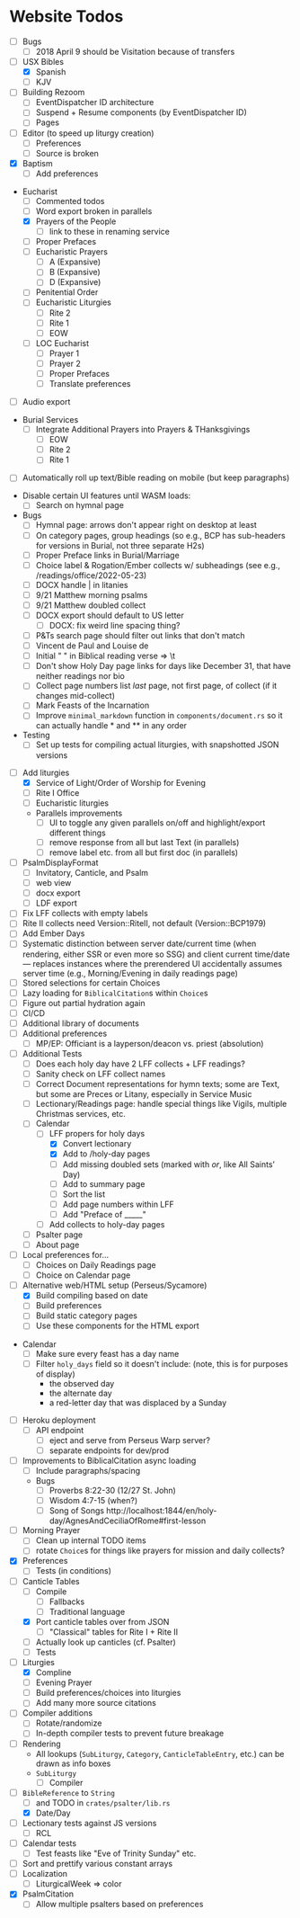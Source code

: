 Website Todos
=============

- [ ] Bugs
  - [ ] 2018 April 9 should be Visitation because of transfers
- [ ] USX Bibles
  - [x] Spanish
  - [ ] KJV
- [ ] Building Rezoom
  - [ ] EventDispatcher ID architecture
  - [ ] Suspend + Resume components (by EventDispatcher ID)
  - [ ] Pages
- [ ] Editor (to speed up liturgy creation)
  - [ ] Preferences
  - [ ] Source is broken
- [x] Baptism
  - [ ] Add preferences
- Eucharist
  - [ ] Commented todos
  - [ ] Word export broken in parallels
  - [x] Prayers of the People
    - [ ] link to these in renaming service 
  - [ ] Proper Prefaces
  - [ ] Eucharistic Prayers
    - [ ] A (Expansive)
    - [ ] B (Expansive)
    - [ ] D (Expansive)
  - [ ] Penitential Order
  - [ ] Eucharistic Liturgies
    - [ ] Rite 2
    - [ ] Rite 1
    - [ ] EOW
  - [ ] LOC Eucharist
    - [ ] Prayer 1
    - [ ] Prayer 2
    - [ ] Proper Prefaces
    - [ ] Translate preferences

- [ ] Audio export
- Burial Services
  - [ ] Integrate Additional Prayers into Prayers & THanksgivings
      - [ ] EOW
      - [ ] Rite 2
      - [ ] Rite 1
- [ ] Automatically roll up text/Bible reading on mobile (but keep paragraphs)
- Disable certain UI features until WASM loads:
  - [ ] Search on hymnal page
- Bugs
  - [ ] Hymnal page: arrows don't appear right on desktop at least
  - [ ] On category pages, group headings (so e.g., BCP has sub-headers for versions in Burial, not three separate H2s)
  - [ ] Proper Preface links in Burial/Marriage
  - [ ] Choice label & Rogation/Ember collects w/ subheadings (see e.g., /readings/office/2022-05-23)
  - [ ] DOCX handle | in litanies
  - [ ] 9/21 Matthew morning psalms
  - [ ] 9/21 Matthew doubled collect
  - [ ] DOCX export should default to US letter
    - [ ] DOCX: fix weird line spacing thing?
  - [ ] P&Ts search page should filter out links that don't match
  - [ ] Vincent de Paul and Louise de
  - [ ] Initial "  " in Biblical reading verse => \t
  - [ ] Don't show Holy Day page links for days like December 31, that have neither readings nor bio
  - [ ] Collect page numbers list *last* page, not first page, of collect (if it changes mid-collect)
  - [ ] Mark Feasts of the Incarnation 
  - [ ] Improve `minimal_markdown` function in `components/document.rs` so it can actually handle * and ** in any order
- Testing
  - [ ] Set up tests for compiling actual liturgies, with snapshotted JSON versions
- [ ] Add liturgies
  - [x] Service of Light/Order of Worship for Evening
  - [ ] Rite I Office
  - [ ] Eucharistic liturgies
  - Parallels improvements
    - [ ] UI to toggle any given parallels on/off and highlight/export different things
    - [ ] remove response from all but last Text (in parallels)
    - [ ] remove label etc. from all but first doc (in parallels)
- [ ] PsalmDisplayFormat
  - [ ] Invitatory, Canticle, and Psalm
  - [ ] web view
  - [ ] docx export
  - [ ] LDF export
- [ ] Fix LFF collects with empty labels
- [ ] Rite II collects need Version::RiteII, not default (Version::BCP1979)
- [ ] Add Ember Days
- [ ] Systematic distinction between server date/current time (when rendering, either SSR or even more so SSG) and client current time/date — replaces instances where the prerendered UI accidentally assumes server time (e.g., Morning/Evening in daily readings page)
- [ ] Stored selections for certain Choices
- [ ] Lazy loading for `BiblicalCitation`s within `Choice`s
- [ ] Figure out partial hydration again
- [ ] CI/CD
- [ ] Additional library of documents
- [ ] Additional preferences
  - [ ] MP/EP: Officiant is a layperson/deacon vs. priest (absolution)
- [ ] Additional Tests
	- [ ] Does each holy day have 2 LFF collects + LFF readings?
  - [ ] Sanity check on LFF collect names
  - [ ] Correct Document representations for hymn texts; some are Text, but some are Preces or Litany, especially in Service Music
  - [ ] Lectionary/Readings page: handle special things like Vigils, multiple Christmas services, etc.
  - [ ] Calendar
    - [ ] LFF propers for holy days
      - [x] Convert lectionary
      - [x] Add to /holy-day pages
      - [ ] Add missing doubled sets (marked with *or*, like All Saints’ Day)
      - [ ] Add to summary page
      - [ ] Sort the list
      - [ ] Add page numbers within LFF
      - [ ] Add "Preface of _____"
    - [ ] Add collects to holy-day pages
  - [ ] Psalter page
  - [ ] About page
- [ ] Local preferences for...
  - [ ] Choices on Daily Readings page
  - [ ] Choice on Calendar page
- [ ] Alternative web/HTML setup (Perseus/Sycamore)
  - [x] Build compiling based on date
  - [ ] Build preferences
  - [ ] Build static category pages
  - [ ] Use these components for the HTML export
- Calendar 
  - [ ] Make sure every feast has a day name
  - [ ] Filter `holy_days` field so it doesn't include: (note, this is for purposes of display)
    - the observed day
    - the alternate day
    - a red-letter day that was displaced by a Sunday
- [ ] Heroku deployment
  - [ ] API endpoint
    - [ ] eject and serve from Perseus Warp server?
    - [ ] separate endpoints for dev/prod 
- [ ] Improvements to BiblicalCitation async loading
  - [ ] Include paragraphs/spacing
  - Bugs
    - [ ] Proverbs 8:22-30 (12/27 St. John)
    - [ ] Wisdom 4:7-15 (when?)
    - [ ] Song of Songs http://localhost:1844/en/holy-day/AgnesAndCeciliaOfRome#first-lesson
- [ ] Morning Prayer
  - [ ] Clean up internal TODO items
  - [ ] rotate `Choice`s for things like prayers for mission and daily collects?
- [x] Preferences
  - [ ] Tests (in conditions)
- [ ] Canticle Tables
  - [ ] Compile
    - [ ] Fallbacks
    - [ ] Traditional language
  - [x] Port canticle tables over from JSON
    - [ ] "Classical" tables for Rite I + Rite II
  - [ ] Actually look up canticles (cf. Psalter)
  - [ ] Tests
- [ ] Liturgies
  - [x] Compline
  - [ ] Evening Prayer
  - [ ] Build preferences/choices into liturgies
  - [ ] Add many more source citations
- [ ] Compiler additions
  - [ ] Rotate/randomize
  - [ ] In-depth compiler tests to prevent future breakage
- [ ] Rendering
  - All lookups (`SubLiturgy`, `Category`, `CanticleTableEntry`, etc.) can be drawn as info boxes
  - `SubLiturgy`
    - [ ] Compiler
- [ ] `BibleReference` to `String`
  - [ ] and TODO in `crates/psalter/lib.rs`
  - [x] Date/Day
- [ ] Lectionary tests against JS versions
  - [ ] RCL
- [ ] Calendar tests
  - [ ] Test feasts like "Eve of Trinity Sunday" etc.
- [ ] Sort and prettify various constant arrays
- [ ] Localization
  - [ ] LiturgicalWeek => color
- [x] PsalmCitation
  - [ ] Allow multiple psalters based on preferences